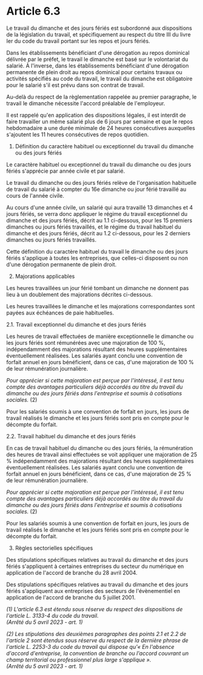 # Article 6.3

Le travail du dimanche et des jours fériés est subordonné aux dispositions de la législation du travail, et spécifiquement au respect du titre III du livre Ier du code du travail portant sur les repos et jours fériés.

Dans les établissements bénéficiant d'une dérogation au repos dominical délivrée par le préfet, le travail le dimanche est basé sur le volontariat du salarié. À l'inverse, dans les établissements bénéficiant d'une dérogation permanente de plein droit au repos dominical pour certains travaux ou activités spécifiés au code du travail, le travail du dimanche est obligatoire pour le salarié s'il est prévu dans son contrat de travail.

Au-delà du respect de la règlementation rappelée au premier paragraphe, le travail le dimanche nécessite l'accord préalable de l'employeur.

Il est rappelé qu'en application des dispositions légales, il est interdit de faire travailler un même salarié plus de 6 jours par semaine et que le repos hebdomadaire a une durée minimale de 24 heures consécutives auxquelles s'ajoutent les 11 heures consécutives de repos quotidien.

1. Définition du caractère habituel ou exceptionnel du travail du dimanche ou des jours fériés 

Le caractère habituel ou exceptionnel du travail du dimanche ou des jours fériés s'apprécie par année civile et par salarié.

Le travail du dimanche ou des jours fériés relève de l'organisation habituelle de travail du salarié à compter du 16e dimanche ou jour férié travaillé au cours de l'année civile.

Au cours d'une année civile, un salarié qui aura travaillé 13 dimanches et 4 jours fériés, se verra donc appliquer le régime du travail exceptionnel du dimanche et des jours fériés, décrit au 1.1 ci-dessous, pour les 15 premiers dimanches ou jours fériés travaillés, et le régime du travail habituel du dimanche et des jours fériés, décrit au 1.2 ci-dessous, pour les 2 derniers dimanches ou jours fériés travaillés.

Cette définition du caractère habituel du travail le dimanche ou des jours fériés s'applique à toutes les entreprises, que celles-ci disposent ou non d'une dérogation permanente de plein droit.

2. Majorations applicables

Les heures travaillées un jour férié tombant un dimanche ne donnent pas lieu à un doublement des majorations décrites ci-dessous.

Les heures travaillées le dimanche et les majorations correspondantes sont payées aux échéances de paie habituelles.

2.1. Travail exceptionnel du dimanche et des jours fériés

Les heures de travail effectuées de manière exceptionnelle le dimanche ou les jours fériés sont rémunérées avec une majoration de 100 %, indépendamment des majorations résultant des heures supplémentaires éventuellement réalisées. Les salariés ayant conclu une convention de forfait annuel en jours bénéficient, dans ce cas, d'une majoration de 100 % de leur rémunération journalière.

*Pour apprécier si cette majoration est perçue par l'intéressé, il est tenu compte des avantages particuliers déjà accordés au titre du travail du dimanche ou des jours fériés dans l'entreprise et soumis à cotisations sociales.* (2) 

Pour les salariés soumis à une convention de forfait en jours, les jours de travail réalisés le dimanche et les jours fériés sont pris en compte pour le décompte du forfait.

2.2. Travail habituel du dimanche et des jours fériés

En cas de travail habituel du dimanche ou des jours fériés, la rémunération des heures de travail ainsi effectuées se voit appliquer une majoration de 25 % indépendamment des majorations résultant des heures supplémentaires éventuellement réalisées. Les salariés ayant conclu une convention de forfait annuel en jours bénéficient, dans ce cas, d'une majoration de 25 % de leur rémunération journalière.

*Pour apprécier si cette majoration est perçue par l'intéressé, il est tenu compte des avantages particuliers déjà accordés au titre du travail du dimanche ou des jours fériés dans l'entreprise et soumis à cotisations sociales.* (2) 

Pour les salariés soumis à une convention de forfait en jours, les jours de travail réalisés le dimanche et les jours fériés sont pris en compte pour le décompte du forfait.

3. Règles sectorielles spécifiques 

Des stipulations spécifiques relatives au travail du dimanche et des jours fériés s'appliquent à certaines entreprises du secteur du numérique en application de l'accord de branche du 28 avril 2004.

Des stipulations spécifiques relatives au travail du dimanche et des jours fériés s'appliquent aux entreprises des secteurs de l'évènementiel en application de l'accord de branche du 5 juillet 2001.

 *(1) L'article 6.3 est étendu sous réserve du respect des dispositions de l'article L. 3133-4 du code du travail.*   
*(Arrêté du 5 avril 2023 - art. 1)*

 *(2) Les stipulations des deuxièmes paragraphes des points 2.1 et 2.2 de l'article 2 sont étendus sous réserve du respect de la dernière phrase de l'article L. 2253-3 du code du travail qui dispose qu'« En l'absence d'accord d'entreprise, la convention de branche ou l'accord couvrant un champ territorial ou professionnel plus large s'applique ».   
 (Arrêté du 5 avril 2023 - art. 1)*

